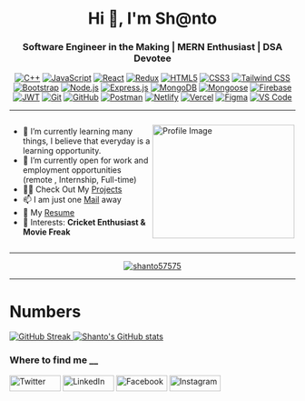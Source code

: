 <h1 align="center">Hi 👋, I'm Sh@nto</h1>
<h3 align="center">Software Engineer in the Making | MERN Enthusiast | DSA Devotee</h3>


<div align="center">
    <a href="https://en.wikipedia.org/wiki/C%2B%2B"><img src="https://img.shields.io/badge/-C%2B%2B-blue?style=for-the-badge&logo=c%2B%2B" alt="C++"></a>
    <a href="https://developer.mozilla.org/en-US/docs/Web/JavaScript"><img src="https://img.shields.io/badge/-JavaScript-yellow?style=for-the-badge&logo=javascript" alt="JavaScript"></a>
    <a href="https://reactjs.org/"><img src="https://img.shields.io/badge/-React-blue?style=for-the-badge&logo=react" alt="React"></a>
    <a href="https://redux.js.org/"><img src="https://img.shields.io/badge/-Redux-purple?style=for-the-badge&logo=redux" alt="Redux"></a>
    <a href="https://developer.mozilla.org/en-US/docs/Web/HTML"><img src="https://img.shields.io/badge/-HTML5-red?style=for-the-badge&logo=html5" alt="HTML5"></a>
    <a href="https://developer.mozilla.org/en-US/docs/Web/CSS"><img src="https://img.shields.io/badge/-CSS3-blue?style=for-the-badge&logo=css3" alt="CSS3"></a>
    <a href="https://tailwindcss.com/"><img src="https://img.shields.io/badge/-Tailwind_CSS-lightblue?style=for-the-badge&logo=tailwind-css" alt="Tailwind CSS"></a>
    <a href="https://getbootstrap.com/"><img src="https://img.shields.io/badge/-Bootstrap-purple?style=for-the-badge&logo=bootstrap" alt="Bootstrap"></a>
    <a href="https://nodejs.org/"><img src="https://img.shields.io/badge/-Node.js-green?style=for-the-badge&logo=node.js" alt="Node.js"></a>
    <a href="https://expressjs.com/"><img src="https://img.shields.io/badge/-Express.js-lightgrey?style=for-the-badge&logo=express" alt="Express.js"></a>
    <a href="https://www.mongodb.com/"><img src="https://img.shields.io/badge/-MongoDB-green?style=for-the-badge&logo=mongodb" alt="MongoDB"></a>
    <a href="https://mongoosejs.com/"><img src="https://img.shields.io/badge/-Mongoose-orange?style=for-the-badge&logo=mongoose" alt="Mongoose"></a>
    <a href="https://firebase.google.com/"><img src="https://img.shields.io/badge/-Firebase-orange?style=for-the-badge&logo=firebase" alt="Firebase"></a>
    <a href="https://jwt.io/"><img src="https://img.shields.io/badge/-JWT-yellow?style=for-the-badge&logo=json-web-tokens" alt="JWT"></a>
    <a href="https://git-scm.com/"><img src="https://img.shields.io/badge/-Git-black?style=for-the-badge&logo=git" alt="Git"></a>
    <a href="https://github.com/"><img src="https://img.shields.io/badge/-GitHub-grey?style=for-the-badge&logo=github" alt="GitHub"></a>
    <a href="https://www.postman.com/"><img src="https://img.shields.io/badge/-Postman-orange?style=for-the-badge&logo=postman" alt="Postman"></a>
    <a href="https://www.netlify.com/"><img src="https://img.shields.io/badge/-Netlify-blue?style=for-the-badge&logo=netlify" alt="Netlify"></a>
    <a href="https://vercel.com/"><img src="https://img.shields.io/badge/-Vercel-blue?style=for-the-badge&logo=vercel" alt="Vercel"></a>
    <a href="https://www.figma.com/"><img src="https://img.shields.io/badge/-Figma-blueviolet?style=for-the-badge&logo=figma" alt="Figma"></a>
    <a href="https://code.visualstudio.com/"><img src="https://img.shields.io/badge/-VS_Code-blue?style=for-the-badge&logo=visual-studio-code" alt="VS Code"></a>
</div>

____

<div style="display: flex; align-items: center; justify-content: space-between;">
    <div style="width: 50%;">
        <ul>
            <li>🌱 I’m currently learning many things, I believe that everyday is a learning opportunity.</li>
            <li>👯 I’m currently open for work and employment opportunities (remote , Internship, Full-time)</li>
            <li>👨‍💻 Check Out My <a href="https://github.com/Shanto57575">Projects</a></li>
            <li>📫 I am just one <a href="mailto:shahidul.islam.7th@gmail.com">Mail</a> away</li>
            <li>📄 My <a href="https://drive.google.com/file/d/14PZc0XHRW6hxw1pNiWO7d-Hw-k76_-1f/view?usp=sharing">Resume</a></li>
            <li>🎥 Interests: <strong>Cricket Enthusiast & Movie Freak</strong></li>
        </ul>
    </div>
    <div style="width: 50%;">
        <img src="https://miro.medium.com/v2/resize:fit:1278/1*XC8smpR5WreT96bwSVNzjg.gif" alt="Profile Image" width="250" height="200" />
    </div>
</div>

___

<p align="center" style="margin-top:10px;"> 
    <a href="https://github.com/ryo-ma/github-profile-trophy"><img src="https://github-profiletrophy.vercel.app/username=shanto57575&theme=dracula" alt="shanto57575" /></a> 
</p>

___
<h1 align="left">Numbers</h1>

<div align="left">
  <a href="https://git.io/streak-stats">
    <img src="https://streak-stats.demolab.com?user=Shanto57575&theme=blue-navy&card_width=450" alt="GitHub Streak">
  </a>
  <a href="https://github.com/Shanto57575/github-readme-stats">
    <img src="https://github-readme-stats.vercel.app/api?username=Shanto57575&show_icons=true&theme=transparent" alt="Shanto's GitHub stats">
  </a>
</div>

<h3 align="left">Where to find me __</h3>
<p align="left">
<a href="https://twitter.com/Shahidu37823405" target="_blank"><img align="center" src="https://img.shields.io/badge/-Twitter-1DA1F2?style=for-the-badge&logo=twitter&logoColor=white" alt="Twitter" width="90" height="28" /></a>
<a href="https://www.linkedin.com/in/md-shahidul-islam-shanto/" target="_blank"><img align="center" src="https://img.shields.io/badge/-LinkedIn-0077B5?style=for-the-badge&logo=linkedin&logoColor=white" alt="LinkedIn" width="90" height="28" /></a>
<a href="https://www.facebook.com/profile.php?id=100021587690987" target="_blank"><img align="center" src="https://img.shields.io/badge/-Facebook-1877F2?style=for-the-badge&logo=facebook&logoColor=white" alt="Facebook" width="90" height="28" /></a>
<a href="https://www.instagram.com/_shanto16_3/" target="_blank"><img align="center" src="https://img.shields.io/badge/-Instagram-E4405F?style=for-the-badge&logo=instagram&logoColor=white" alt="Instagram" width="90" height="28" /></a>
</p>
